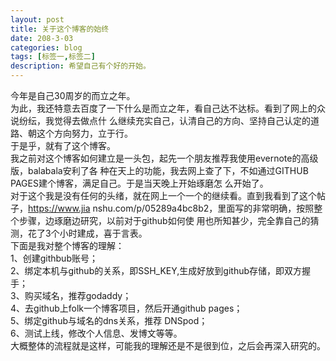 ```yaml
---
layout: post
title: 关于这个博客的始终
date: 208-3-03
categories: blog
tags: [标签一,标签二]
description: 希望自己有个好的开始。
---
```


  今年是自己30周岁的而立之年。<br/>
  为此，我还特意去百度了一下什么是而立之年，看自己达不达标。看到了网上的众说纷纭，我觉得去做点什
么继续充实自己，认清自己的方向、坚持自己认定的道路、朝这个方向努力，立于行。<br/>
  于是乎，就有了这个博客。<br/>
  我之前对这个博客如何建立是一头包，起先一个朋友推荐我使用evernote的高级版，balabala安利了各
种在天上的功能，我去网上查了下，不如通过GITHUB PAGES建个博客，满足自己。于是当天晚上开始琢磨怎
么开始了。<br/>
  对于这个我是没有任何的头绪，就在网上一个一个的继续看。直到我看到了这个帖子，https://www.jia
nshu.com/p/05289a4bc8b2，里面写的非常明确，按照整个步骤，边琢磨边研究，以前对于github如何使
用也所知甚少，完全靠自己的猜测，花了3个小时建成，喜于言表。<br/>
  下面是我对整个博客的理解：<br/>
  1、创建githbub账号；<br/>
  2、绑定本机与github的关系，即SSH_KEY,生成好放到github存储，即双方握手；<br/>
  3、购买域名，推荐godaddy；<br/>
  4、去github上folk一个博客项目，然后开通github pages；<br/>
  5、绑定github与域名的dns关系，推荐 DNSpod；<br/>
  6、测试上线，修改个人信息、发博文等等。<br/>
  大概整体的流程就是这样，可能我的理解还是不是很到位，之后会再深入研究的。
